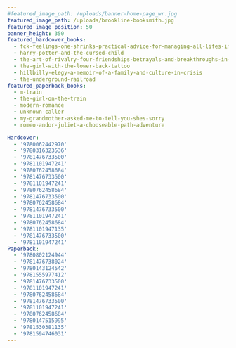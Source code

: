 ```yaml
---
#featured_image_path: /uploads/banner-home-page_wr.jpg
featured_image_path: /uploads/brookline-booksmith.jpg
featured_image_position: 50
banner_height: 350
featured_hardcover_books:
  - fck-feelings-one-shrinks-practical-advice-for-managing-all-lifes-impossible-problems
  - harry-potter-and-the-cursed-child
  - the-art-of-rivalry-four-friendships-betrayals-and-breakthroughs-in-modern-art
  - the-girl-with-the-lower-back-tattoo
  - hillbilly-elegy-a-memoir-of-a-family-and-culture-in-crisis
  - the-underground-railroad
featured_paperback_books:
  - m-train
  - the-girl-on-the-train
  - modern-romance
  - unknown-caller
  - my-grandmother-asked-me-to-tell-you-shes-sorry
  - romeo-andor-juliet-a-chooseable-path-adventure

Hardcover:
  - '9780062442970'
  - '9780316323536'
  - '9781476733500'
  - '9781101947241'
  - '9780762458684'
  - '9781476733500'
  - '9781101947241'
  - '9780762458684'
  - '9781476733500'
  - '9780762458684'
  - '9781476733500'
  - '9781101947241'
  - '9780762458684'
  - '9781101947135'
  - '9781476733500'
  - '9781101947241'
Paperback:
  - '9780802124944'
  - '9781476738024'
  - '9780143124542'
  - '9781555977412'
  - '9781476733500'
  - '9781101947241'
  - '9780762458684'
  - '9781476733500'
  - '9781101947241'
  - '9780762458684'
  - '9780147515995'
  - '9781530381135'
  - '9781594746031'
---
```


